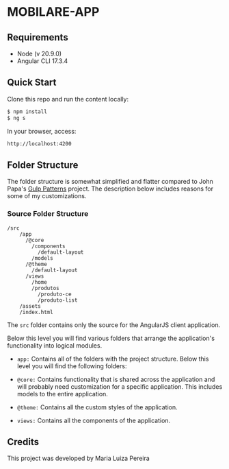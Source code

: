 # MOBILARE-APP

## Requirements

- Node (v 20.9.0)
- Angular CLI 17.3.4

## Quick Start
Clone this repo and run the content locally:
```bash
$ npm install
$ ng s
```
In your browser, access:
```bash
http://localhost:4200
```

## Folder Structure

The folder structure is somewhat simplified and flatter compared to John Papa's [Gulp Patterns](https://github.com/johnpapa/gulp-patterns) project. The description below includes reasons for some of my customizations.

### Source Folder Structure

```
/src
    /app
      /@core
        /components
          /default-layout
        /models
      /@theme
        /default-layout
      /views
        /home
        /produtos
          /produto-ce
          /produto-list
    /assets
    /index.html
```

The `src` folder contains only the source for the AngularJS client application. 

Below this level you will find various folders that arrange the application's functionality into logical modules.

- `app:` Contains all of the folders with the project structure. Below this level you will find the following folders:

- `@core:` Contains functionality that is shared across the application and will probably need customization for a specific application. This includes models to the entire application.

- `@theme:` Contains all the custom styles of the application.

- `views:` Contains all the components of the application. 

## Credits
This project was developed by Maria Luiza Pereira
